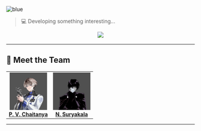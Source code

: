 ![blue](https://github.com/user-attachments/assets/8edba008-0880-472b-b19e-9c6a2f3a99a5)

> 💻 Developing something interesting...

<div align="center">
  <img src="https://readme-typing-svg.herokuapp.com?font=Fira+Code&weight=600&size=24&pause=1000&color=3498DB&width=600&lines=🚀+Welcome+to+Limitless+Blue+Organization;🌍+We're+a+team+of+passionate+developers!" />
</div>  

---

## 👥 Meet the Team  
<div align="center">

<table>
  <tr>
    <td align="center">
      <a href="https://www.linkedin.com/in/chaitanya-venkata-a5a908212/">
        <img src="assets/Chaitanya.png" width="100px" alt="Chaitanya"/><br>
        <b>P. V. Chaitanya</b>
      </a>
    </td>
    <td align="center">
      <a href="https://www.linkedin.com/in/suryakala-nadimpalli-8bb07720b/">
        <img src="assets/suryakala.png" width="100px" alt="Suryakala"/><br>
        <b>N. Suryakala</b>
      </a>
    </td>
  </tr>
</table>  

</div>

---
